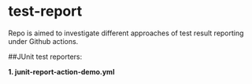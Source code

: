 # test-report 
Repo is aimed to investigate different approaches of test result 
reporting under Github actions.

##JUnit test reporters:

**1. junit-report-action-demo.yml**
